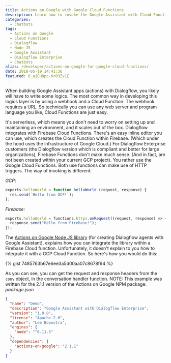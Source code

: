 ```yaml
---
title: Actions on Google with Google Cloud Functions
description: Learn how to invoke the Google Assistant with Cloud Functions
categories:
  - Chatbots
tags:
  - Actions on Google
  - Cloud Functions
  - Dialogflow
  - Node JS
  - Google Assistant
  - Dialogflow Enterprise
  - Chatbots
alias: /developer/actions-on-google-for-google-cloud-functions/
date: 2018-05-19 14:41:36
featured: 0_ajEHOpc-Kr03Zv1E
---
```


When building Google Assistant apps (actions) with Dialogflow, you likely will have to write some logics. The most common way in developing this logics layer is by using a webhook and a Cloud Function. The webhook requires a URL. So technically you can use any web server and program language you like, Cloud Functions are just easy.
<!-- more -->
It's serverless, which means you don't need to worry on setting up and maintaining an environment, and it scales out of the box. Dialogflow integrates with Firebase Cloud Functions. There's an easy inline editor you can use, which creates the Cloud Function within Firebase. (Which under the hood uses the infrastructure of Google Cloud.) For Dialogflow Enterprise customers (the Dialogflow version which is compliant and better for large organizations), Firebase Functions don't make much sense. (And in fact, are not been created within your current GCP project). You rather use the Google Cloud Functions. Both use functions can make use of HTTP triggers. The way of invoking is different: 

*GCP*:

``` JavaScript 
exports.helloWorld = function helloWorld (request, response) { 
  res.send(`Hello from GCP!`); 
};
```


*Firebase:* 

``` JavaScript
exports.helloWorld = functions.https.onRequest((request, response) => { 
  response.send("Hello from Firebase!"); 
}); 
```

The [Actions on Google Node JS library](https://www.npmjs.com/package/actions-on-google) (for creating Dialogflow agents with Google Assistant), explains how you can integrate the library within a Firebase Cloud function. Unfortunately, it doesn't explain to you how to integrate it with a GCP Cloud Function. So here's how you would do this: 

{% gist 7485763b67e6ee3a5d00aa07c8678f94 %}

As you can see, you can get the request and response headers from the `conv` object, in the conversation handler function. NOTE: This example was written for the 2.1.1 version of the Actions on Google NPM package: *package.json* 

``` JSON 
{ 
  "name": "Demo", 
  "description": "Google Assistant with Dialogflow Enterprise", 
  "version": "1.0.0", 
  "license": "Apache-2.0", 
  "author": "Lee Boonstra", 
  "engines": { 
    "node": "^6.11.5" 
  }, 
  "dependencies": { 
    "actions-on-google": "2.1.1" 
  } 
}
```